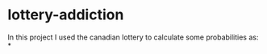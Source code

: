 # lottery-addiction

In this project I used the canadian lottery to calculate some probabilities as:
* 
